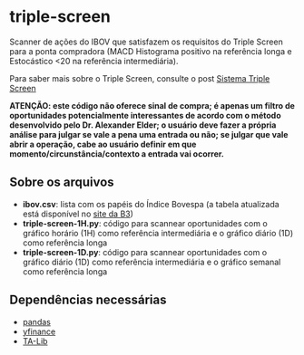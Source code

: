# triple-screen
Scanner de ações do IBOV que satisfazem os requisitos do Triple Screen para a ponta compradora (MACD Histograma positivo na referência longa e Estocástico <20 na referência intermediária).

Para saber mais sobre o Triple Screen, consulte o post [Sistema Triple Screen](https://leiturasdotrader.com/sistema-triple-screen/)

**ATENÇÃO: este código não oferece sinal de compra; é apenas um filtro de oportunidades potencialmente interessantes de acordo com o método desenvolvido pelo Dr. Alexander Elder; o usuário deve fazer a própria análise para julgar se vale a pena uma entrada ou não; se julgar que vale abrir a operação, cabe ao usuário definir em que momento/circunstância/contexto a entrada vai ocorrer.**

## Sobre os arquivos
- **ibov.csv**: lista com os papéis do Índice Bovespa (a tabela atualizada está disponível no [site da B3](http://www.b3.com.br/pt_br/market-data-e-indices/indices/indices-amplos/indice-ibovespa-ibovespa-composicao-da-carteira.htm))
- **triple-screen-1H.py**: código para scannear oportunidades com o gráfico horário (1H) como referência intermediária e o gráfico diário (1D) como referência longa
- **triple-screen-1D.py**: código para scannear oportunidades com o gráfico diário (1D) como referência intermediária e o gráfico semanal como referência longa

## Dependências necessárias
- [pandas](https://pandas.pydata.org/)
- [yfinance](https://pypi.org/project/yfinance/)
- [TA-Lib](http://mrjbq7.github.io/ta-lib/index.html)

